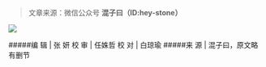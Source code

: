 >文章来源：微信公众号 **混子曰（ID:hey-stone）**

![](https://upload-images.jianshu.io/upload_images/6943526-b8a25d63a28f68e0.jpg?imageMogr2/auto-orient/strip%7CimageView2/2/w/1240)

#####编 辑 | 张  妍   校 审 | 任姝哲  校 对 |  白琼瑜 
#####来  源 |  混子曰，原文略有删节 
